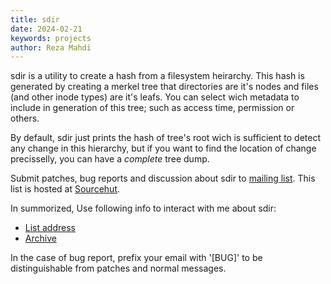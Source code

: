 ```yaml
---
title: sdir
date: 2024-02-21
keywords: projects
author: Reza Mahdi
---
```


sdir is a utility to create a hash from a filesystem heirarchy. This hash is generated by creating a merkel tree that
directories are it's nodes and files (and other inode types) are it's leafs. You can select wich metadata to include in
generation of this tree; such as access time, permission or others.

By default, sdir just prints the hash of tree's root wich is sufficient to detect any change in this hierarchy, but if
you want to find the location of change precisselly, you can have a *complete* tree dump.

Submit patches, bug reports and discussion about sdir to [mailing list](mailto://~rezamahdi/sdir@lists.sr.ht). This
list is hosted at [Sourcehut](http://sourcehut.org).

In summorized, Use following info to interact with me about sdir:
 * [List address](mailto://~rezamahdi/sdir@lists.sr.ht)
 * [Archive](https://lists.sr.ht/~rezamahdi/sdir/archive)
 
In the case of bug report, prefix your email with '[BUG]' to be distinguishable
from patches and normal messages.

